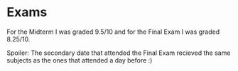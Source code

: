 # Exams

For the Midterm I was graded 9.5/10 and for the Final Exam I was graded 8.25/10. 

Spoiler: The secondary date that attended the Final Exam recieved the same subjects as the ones that attended a day before :)
